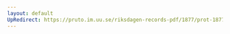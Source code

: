 ```yaml
---
layout: default
UpRedirect: https://pruto.im.uu.se/riksdagen-records-pdf/1877/prot-1877--ak--045.pdf
---
```

